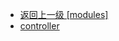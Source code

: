 - [返回上一级 [modules]](page/web前端/工具库/Swiper/swiper-8.4.7/swiper/modules/)
- [controller](page/web前端/工具库/Swiper/swiper-8.4.7/swiper/modules/controller/)
